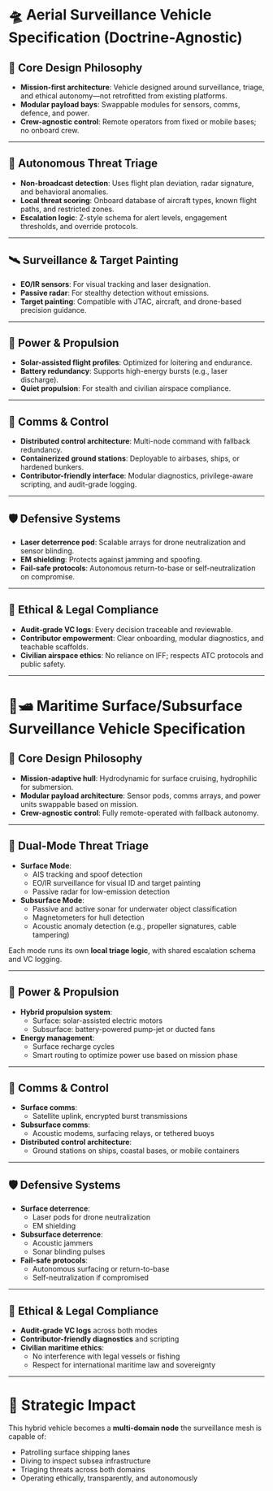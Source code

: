 # 🛸 Aerial Surveillance Vehicle Specification (Doctrine-Agnostic)

## 🔧 **Core Design Philosophy**
- **Mission-first architecture**: Vehicle designed around surveillance, triage, and ethical autonomy—not retrofitted from existing platforms.
- **Modular payload bays**: Swappable modules for sensors, comms, defence, and power.
- **Crew-agnostic control**: Remote operators from fixed or mobile bases; no onboard crew.

---

## 🧠 **Autonomous Threat Triage**
- **Non-broadcast detection**: Uses flight plan deviation, radar signature, and behavioral anomalies.
- **Local threat scoring**: Onboard database of aircraft types, known flight paths, and restricted zones.
- **Escalation logic**: Z-style schema for alert levels, engagement thresholds, and override protocols.

---

## 🛰️ **Surveillance & Target Painting**
- **EO/IR sensors**: For visual tracking and laser designation.
- **Passive radar**: For stealthy detection without emissions.
- **Target painting**: Compatible with JTAC, aircraft, and drone-based precision guidance.

---

## 🔋 **Power & Propulsion**
- **Solar-assisted flight profiles**: Optimized for loitering and endurance.
- **Battery redundancy**: Supports high-energy bursts (e.g., laser discharge).
- **Quiet propulsion**: For stealth and civilian airspace compliance.

---

## 🧩 **Comms & Control**
- **Distributed control architecture**: Multi-node command with fallback redundancy.
- **Containerized ground stations**: Deployable to airbases, ships, or hardened bunkers.
- **Contributor-friendly interface**: Modular diagnostics, privilege-aware scripting, and audit-grade logging.

---

## 🛡️ **Defensive Systems**
- **Laser deterrence pod**: Scalable arrays for drone neutralization and sensor blinding.
- **EM shielding**: Protects against jamming and spoofing.
- **Fail-safe protocols**: Autonomous return-to-base or self-neutralization on compromise.

---

## 📜 **Ethical & Legal Compliance**
- **Audit-grade VC logs**: Every decision traceable and reviewable.
- **Contributor empowerment**: Clear onboarding, modular diagnostics, and teachable scaffolds.
- **Civilian airspace ethics**: No reliance on IFF; respects ATC protocols and public safety.

---

# 🌊🛥️ **Maritime Surface/Subsurface Surveillance Vehicle Specification**

## 🔧 **Core Design Philosophy**
- **Mission-adaptive hull**: Hydrodynamic for surface cruising, hydrophilic for submersion.
- **Modular payload architecture**: Sensor pods, comms arrays, and power units swappable based on mission.
- **Crew-agnostic control**: Fully remote-operated with fallback autonomy.

---

## 🧠 **Dual-Mode Threat Triage**
- **Surface Mode**:
  - AIS tracking and spoof detection
  - EO/IR surveillance for visual ID and target painting
  - Passive radar for low-emission detection
- **Subsurface Mode**:
  - Passive and active sonar for underwater object classification
  - Magnetometers for hull detection
  - Acoustic anomaly detection (e.g., propeller signatures, cable tampering)

Each mode runs its own **local triage logic**, with shared escalation schema and VC logging.

---

## 🔋 **Power & Propulsion**
- **Hybrid propulsion system**:
  - Surface: solar-assisted electric motors
  - Subsurface: battery-powered pump-jet or ducted fans
- **Energy management**:
  - Surface recharge cycles
  - Smart routing to optimize power use based on mission phase

---

## 🧩 **Comms & Control**
- **Surface comms**:
  - Satellite uplink, encrypted burst transmissions
- **Subsurface comms**:
  - Acoustic modems, surfacing relays, or tethered buoys
- **Distributed control architecture**:
  - Ground stations on ships, coastal bases, or mobile containers

---

## 🛡️ **Defensive Systems**
- **Surface deterrence**:
  - Laser pods for drone neutralization
  - EM shielding
- **Subsurface deterrence**:
  - Acoustic jammers
  - Sonar blinding pulses
- **Fail-safe protocols**:
  - Autonomous surfacing or return-to-base
  - Self-neutralization if compromised

---

## 📜 **Ethical & Legal Compliance**
- **Audit-grade VC logs** across both modes
- **Contributor-friendly diagnostics** and scripting
- **Civilian maritime ethics**:
  - No interference with legal vessels or fishing
  - Respect for international maritime law and sovereignty

---

# 🧬 Strategic Impact

This hybrid vehicle becomes a **multi-domain node** the surveillance mesh is capable of:

- Patrolling surface shipping lanes
- Diving to inspect subsea infrastructure
- Triaging threats across both domains
- Operating ethically, transparently, and autonomously
